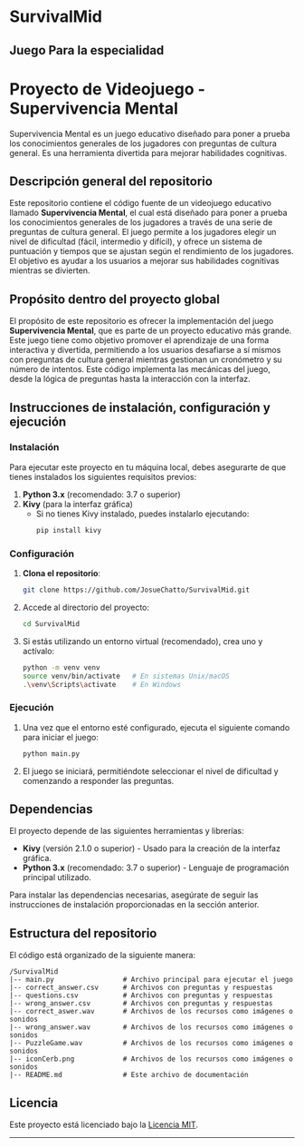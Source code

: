 # SurvivalMid
Juego Para la especialidad
---

# Proyecto de Videojuego - Supervivencia Mental
Supervivencia Mental es un juego educativo diseñado para poner a prueba los conocimientos generales de los jugadores con preguntas de cultura general. Es una herramienta divertida para mejorar habilidades cognitivas.

## Descripción general del repositorio

Este repositorio contiene el código fuente de un videojuego educativo llamado **Supervivencia Mental**, el cual está diseñado para poner a prueba los conocimientos generales de los jugadores a través de una serie de preguntas de cultura general. El juego permite a los jugadores elegir un nivel de dificultad (fácil, intermedio y difícil), y ofrece un sistema de puntuación y tiempos que se ajustan según el rendimiento de los jugadores. El objetivo es ayudar a los usuarios a mejorar sus habilidades cognitivas mientras se divierten.

## Propósito dentro del proyecto global

El propósito de este repositorio es ofrecer la implementación del juego **Supervivencia Mental**, que es parte de un proyecto educativo más grande. Este juego tiene como objetivo promover el aprendizaje de una forma interactiva y divertida, permitiendo a los usuarios desafiarse a sí mismos con preguntas de cultura general mientras gestionan un cronómetro y su número de intentos. Este código implementa las mecánicas del juego, desde la lógica de preguntas hasta la interacción con la interfaz.

## Instrucciones de instalación, configuración y ejecución

### Instalación

Para ejecutar este proyecto en tu máquina local, debes asegurarte de que tienes instalados los siguientes requisitos previos:

1. **Python 3.x** (recomendado: 3.7 o superior)
2. **Kivy** (para la interfaz gráfica)
   - Si no tienes Kivy instalado, puedes instalarlo ejecutando:
     ```bash
     pip install kivy
     ```

### Configuración

1. **Clona el repositorio**:
   ```bash
   git clone https://github.com/JosueChatto/SurvivalMid.git
   ```

2. Accede al directorio del proyecto:
   ```bash
   cd SurvivalMid
   ```

3. Si estás utilizando un entorno virtual (recomendado), crea uno y actívalo:
   ```bash
   python -m venv venv
   source venv/bin/activate   # En sistemas Unix/macOS
   .\venv\Scripts\activate    # En Windows
   ```


### Ejecución

1. Una vez que el entorno esté configurado, ejecuta el siguiente comando para iniciar el juego:
   ```bash
   python main.py
   ```

2. El juego se iniciará, permitiéndote seleccionar el nivel de dificultad y comenzando a responder las preguntas.

## Dependencias

El proyecto depende de las siguientes herramientas y librerías:

- **Kivy** (versión 2.1.0 o superior) - Usado para la creación de la interfaz gráfica.
- **Python 3.x** (recomendado: 3.7 o superior) - Lenguaje de programación principal utilizado.

Para instalar las dependencias necesarias, asegúrate de seguir las instrucciones de instalación proporcionadas en la sección anterior.

## Estructura del repositorio

El código está organizado de la siguiente manera:

```
/SurvivalMid
|-- main.py                 # Archivo principal para ejecutar el juego
|-- correct_answer.csv      # Archivos con preguntas y respuestas
|-- questions.csv           # Archivos con preguntas y respuestas
|-- wrong_answer.csv        # Archivos con preguntas y respuestas
|-- correct_aswer.wav       # Archivos de los recursos como imágenes o sonidos 
|-- wrong_answer.wav        # Archivos de los recursos como imágenes o sonidos 
|-- PuzzleGame.wav          # Archivos de los recursos como imágenes o sonidos 
|-- iconCerb.png            # Archivos de los recursos como imágenes o sonidos 
|-- README.md               # Este archivo de documentación
```

## Licencia

Este proyecto está licenciado bajo la [Licencia MIT](https://opensource.org/licenses/MIT).

---
